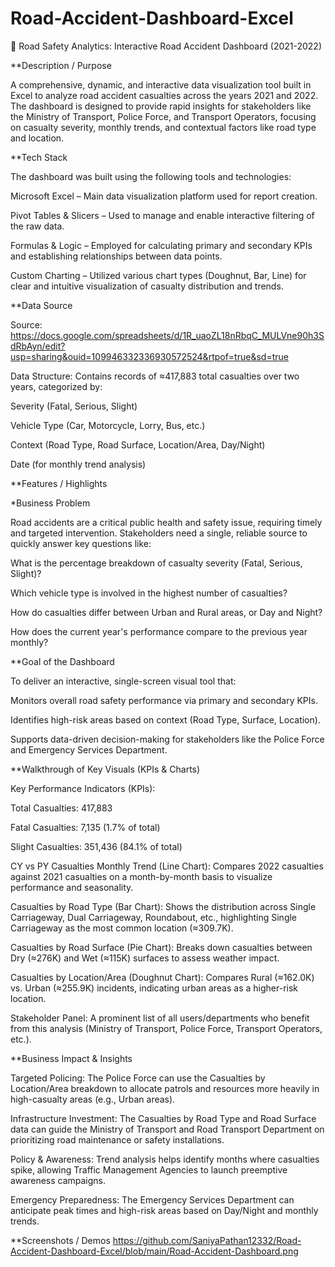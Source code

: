 # Road-Accident-Dashboard-Excel
🚦 Road Safety Analytics: Interactive Road Accident Dashboard (2021-2022)

**Description / Purpose 

A comprehensive, dynamic, and interactive data visualization tool built in Excel to analyze road accident casualties across the years 2021 and 2022. The dashboard is designed to provide rapid insights for stakeholders like the Ministry of Transport, Police Force, and Transport Operators, focusing on casualty severity, monthly trends, and contextual factors like road type and location.


**Tech Stack 

The dashboard was built using the following tools and technologies: 

Microsoft Excel – Main data visualization platform used for report creation.

Pivot Tables & Slicers – Used to manage and enable interactive filtering of the raw data.

Formulas & Logic – Employed for calculating primary and secondary KPIs and establishing relationships between data points.

Custom Charting – Utilized various chart types (Doughnut, Bar, Line) for clear and intuitive visualization of casualty distribution and trends.


**Data Source 

Source: https://docs.google.com/spreadsheets/d/1R_uaoZL18nRbqC_MULVne90h3SdRbAyn/edit?usp=sharing&ouid=109946332336930572524&rtpof=true&sd=true

Data Structure: Contains records of ≈417,883 total casualties over two years, categorized by:

Severity (Fatal, Serious, Slight)

Vehicle Type (Car, Motorcycle, Lorry, Bus, etc.)

Context (Road Type, Road Surface, Location/Area, Day/Night)

Date (for monthly trend analysis)


**Features / Highlights 


*Business Problem 

Road accidents are a critical public health and safety issue, requiring timely and targeted intervention. Stakeholders need a single, reliable source to quickly answer key questions like:

What is the percentage breakdown of casualty severity (Fatal, Serious, Slight)?

Which vehicle type is involved in the highest number of casualties?

How do casualties differ between Urban and Rural areas, or Day and Night?

How does the current year's performance compare to the previous year monthly?


**Goal of the Dashboard 

To deliver an interactive, single-screen visual tool that: 

Monitors overall road safety performance via primary and secondary KPIs.

Identifies high-risk areas based on context (Road Type, Surface, Location).

Supports data-driven decision-making for stakeholders like the Police Force and Emergency Services Department.


**Walkthrough of Key Visuals (KPIs & Charts) 

Key Performance Indicators (KPIs):

Total Casualties: 417,883

Fatal Casualties: 7,135 (1.7% of total)

Slight Casualties: 351,436 (84.1% of total)

CY vs PY Casualties Monthly Trend (Line Chart): Compares 2022 casualties against 2021 casualties on a month-by-month basis to visualize performance and seasonality.

Casualties by Road Type (Bar Chart): Shows the distribution across Single Carriageway, Dual Carriageway, Roundabout, etc., highlighting Single Carriageway as the most common location (≈309.7K).

Casualties by Road Surface (Pie Chart): Breaks down casualties between Dry (≈276K) and Wet (≈115K) surfaces to assess weather impact.

Casualties by Location/Area (Doughnut Chart): Compares Rural (≈162.0K) vs. Urban (≈255.9K) incidents, indicating urban areas as a higher-risk location.

Stakeholder Panel: A prominent list of all users/departments who benefit from this analysis (Ministry of Transport, Police Force, Transport Operators, etc.).


**Business Impact & Insights 

Targeted Policing: The Police Force can use the Casualties by Location/Area breakdown to allocate patrols and resources more heavily in high-casualty areas (e.g., Urban areas).

Infrastructure Investment: The Casualties by Road Type and Road Surface data can guide the Ministry of Transport and Road Transport Department on prioritizing road maintenance or safety installations.

Policy & Awareness: Trend analysis helps identify months where casualties spike, allowing Traffic Management Agencies to launch preemptive awareness campaigns.

Emergency Preparedness: The Emergency Services Department can anticipate peak times and high-risk areas based on Day/Night and monthly trends.


**Screenshots / Demos 
https://github.com/SaniyaPathan12332/Road-Accident-Dashboard-Excel/blob/main/Road-Accident-Dashboard.png

